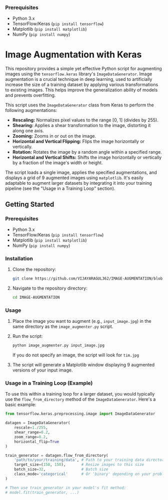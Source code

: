 ### Prerequisites

*   Python 3.x
*   TensorFlow/Keras (`pip install tensorflow`)
*   Matplotlib (`pip install matplotlib`)
*   NumPy (`pip install numpy`)

# Image Augmentation with Keras

This repository provides a simple yet effective Python script for augmenting images using the `tensorflow.keras` library's `ImageDataGenerator`. Image augmentation is a crucial technique in deep learning, used to artificially increase the size of a training dataset by applying various transformations to existing images. This helps improve the generalization ability of models and prevents overfitting.

This script uses the `ImageDataGenerator` class from Keras to perform the following augmentations:

*   **Rescaling:** Normalizes pixel values to the range [0, 1] (divides by 255).
*   **Shearing:** Applies a shear transformation to the image, distorting it along one axis.
*   **Zooming:** Zooms in or out on the image.
*   **Horizontal and Vertical Flipping:** Flips the image horizontally or vertically.
*   **Rotation:** Rotates the image by a random angle within a specified range.
*   **Horizontal and Vertical Shifts:** Shifts the image horizontally or vertically by a fraction of the image's width or height.

The script loads a single image, applies the specified augmentations, and displays a grid of 9 augmented images using `matplotlib`. It's easily adaptable to augment larger datasets by integrating it into your training pipeline (see the "Usage in a Training Loop" section).

## Getting Started

### Prerequisites

*   Python 3.x
*   TensorFlow/Keras (`pip install tensorflow`)
*   Matplotlib (`pip install matplotlib`)
*   NumPy (`pip install numpy`)

### Installation

1.  Clone the repository:

    ```bash
    git clone https://github.com/VIJAYARAGUL362/IMAGE-AUGMENTATION/blob/d2cd5079047c7bb7b8d5f2fa1bce6fcf0b189abb/IMAGE_AUGMNETATION.ipynb
    ```

2.  Navigate to the repository directory:

    ```bash
    cd IMAGE-AUGMENTATION
    ```

### Usage

1.  Place the image you want to augment (e.g., `input_image.jpg`) in the same directory as the `image_augmenter.py` script.

2.  Run the script:

    ```bash
    python image_augmenter.py input_image.jpg
    ```
    If you do not specify an image, the script will look for `tim.jpg`

3.  The script will generate a Matplotlib window displaying 9 augmented versions of your input image.

### Usage in a Training Loop (Example)

To use this within a training loop for a larger dataset, you would typically use the `flow_from_directory` method of the `ImageDataGenerator`. Here's a basic example:

```python
from tensorflow.keras.preprocessing.image import ImageDataGenerator

datagen = ImageDataGenerator(
    rescale=1./255,
    shear_range=0.2,
    zoom_range=0.2,
    horizontal_flip=True
)

train_generator = datagen.flow_from_directory(
    'path/to/your/training/data', # Path to your training data directory
    target_size=(150, 150),       # Resize images to this size
    batch_size=32,                # Batch size
    class_mode='categorical'      # Or 'binary' depending on your problem
)

# Then use train_generator in your model's fit method:
# model.fit(train_generator, ...)
